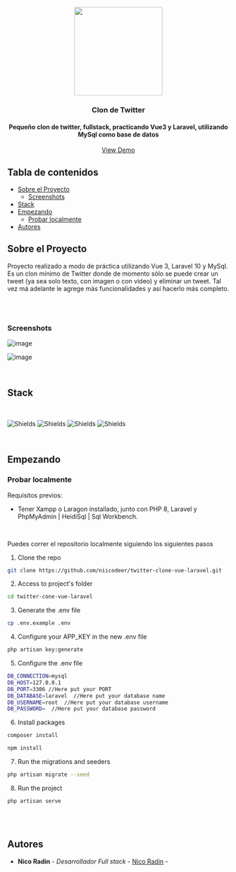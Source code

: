 <br/>
<div align="center">
  <img src="https://static.vecteezy.com/system/resources/thumbnails/018/930/745/small/twitter-logo-twitter-icon-transparent-free-free-png.png" width=200 align="center" />
  <h3 align="center">Clon de Twitter</h3>
  <h4 align="center">Pequeño clon de twitter, fullstack, practicando Vue3 y Laravel, utilizando MySql como base de datos</h4>

  <p align="center">
    <a href="https://macachallenge-production.up.railway.app/admin">View Demo</a>
  </p>
</div>


## Tabla de contenidos

* [Sobre el Proyecto](#sobre-el-proyecto)
  - [Screenshots](#screenshots)  
* [Stack](#stack)
* [Empezando](#empezando)
  * [Probar localmente](#probar-localmente)
* [Autores](#autores)

## Sobre el Proyecto

Proyecto realizado a modo de práctica utilizando Vue 3, Laravel 10 y MySql. Es un clon mínimo de Twitter donde de momento sólo se puede crear un tweet (ya sea solo texto, con imagen o con video) y eliminar un tweet. Tal vez má adelante le agrege más funcionalidades y así hacerlo más completo.

<br/>
<br/>



   

### Screenshots

![image](https://github.com/niicodeer/twitter-clone-vue-laravel/assets/97641886/eb6dfa42-405a-4773-af4c-8d52eda0c24f)

![image](https://github.com/niicodeer/twitter-clone-vue-laravel/assets/97641886/7d7390f1-3222-4b25-a18f-92c6fbd5af93)


<br/>

## Stack

<br/>

![Shields](https://img.shields.io/badge/PHP-777BB4?style=for-the-badge&logo=php&logoColor=white) ![Shields](https://img.shields.io/badge/Laravel-FF2D20?style=for-the-badge&logo=laravel&logoColor=white) 	![Shields](https://img.shields.io/badge/Vue.js-35495E?style=for-the-badge&logo=vue.js&logoColor=4FC08D) ![Shields](https://img.shields.io/badge/MySQL-00000F?style=for-the-badge&logo=mysql&logoColor=white)  


<br/>

## Empezando

### Probar localmente

Requisitos previos:
- Tener Xampp o Laragon installado, junto con PHP 8, Laravel y PhpMyAdmin | HeidiSql | Sql Workbench.

<br/>

Puedes correr el repositorio localmente siguiendo los siguientes pasos

1. Clone the repo

```sh
git clone https://github.com/niicodeer/twitter-clone-vue-laravel.git
```
2. Access to project's folder

```sh
cd twitter-cone-vue-laravel
```

3. Generate the .env file

```sh
cp .env.example .env
```

4. Configure your APP_KEY in the new .env file
```sh
php artisan key:generate
```

5. Configure the .env file

```sh
DB_CONNECTION=mysql
DB_HOST=127.0.0.1
DB_PORT=3306 //Here put your PORT
DB_DATABASE=laravel  //Here put your database name
DB_USERNAME=root  //Here put your database username
DB_PASSWORD=  //Here put your database password
```

6. Install packages

```sh
composer install
```

```sh
npm install
```

7. Run the migrations and seeders

```sh
php artisan migrate --seed
```

8. Run the project

```sh
php artisan serve
```


<br/>
<br/>

## Autores

* **Nico Radin** - *Desarrollador Full stack* - [Nico Radin](https://github.com/niicodeer) - 


